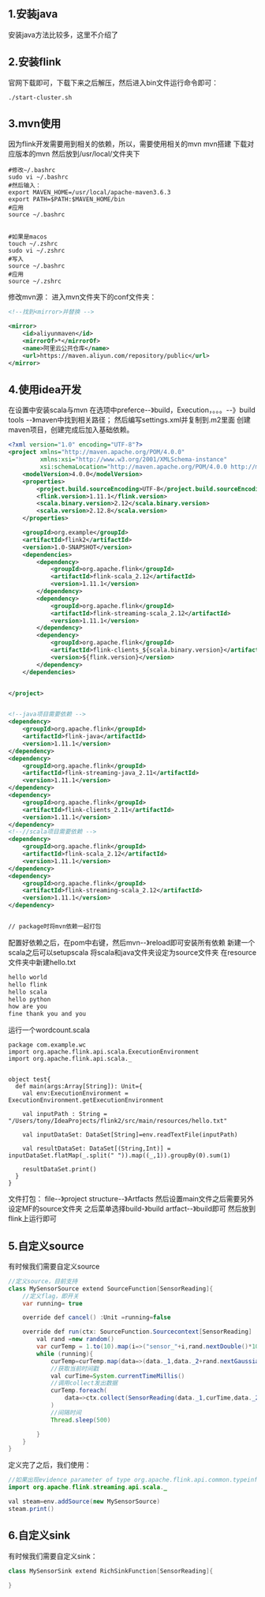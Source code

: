 ## 1.安装java
安装java方法比较多，这里不介绍了
## 2.安装flink
官网下载即可，下载下来之后解压，然后进入bin文件运行命令即可：
```shell
./start-cluster.sh
```
## 3.mvn使用
因为flink开发需要用到相关的依赖，所以，需要使用相关的mvn
mvn搭建
下载对应版本的mvn
然后放到/usr/local/文件夹下
```shell
#修改~/.bashrc
sudo vi ~/.bashrc
#然后输入：
export MAVEN_HOME=/usr/local/apache-maven3.6.3
export PATH=$PATH:$MAVEN_HOME/bin
#应用
source ~/.bashrc


#如果是macos
touch ~/.zshrc
sudo vi ~/.zshrc
#写入
source ~/.bashrc
#应用
source ~/.zshrc
```
修改mvn源：
进入mvn文件夹下的conf文件夹：
```xml
<!--找到<mirror>并替换 -->

<mirror>
    <id>aliyunmaven</id>
    <mirrorOf>*</mirrorOf>
    <name>阿里云公共仓库</name>
    <url>https://maven.aliyun.com/repository/public</url>
</mirror>
```
## 4.使用idea开发
在设置中安装scala与mvn
在选项中preferce--》build，Execution，。。。--》build tools --》maven中找到相关路径；
然后编写settings.xml并复制到.m2里面
创建maven项目，创建完成后加入基础依赖。
```xml
<?xml version="1.0" encoding="UTF-8"?>
<project xmlns="http://maven.apache.org/POM/4.0.0"
         xmlns:xsi="http://www.w3.org/2001/XMLSchema-instance"
         xsi:schemaLocation="http://maven.apache.org/POM/4.0.0 http://maven.apache.org/xsd/maven-4.0.0.xsd">
    <modelVersion>4.0.0</modelVersion>
    <properties>
        <project.build.sourceEncoding>UTF-8</project.build.sourceEncoding>
        <flink.version>1.11.1</flink.version>
        <scala.binary.version>2.12</scala.binary.version>
        <scala.version>2.12.8</scala.version>
    </properties>

    <groupId>org.example</groupId>
    <artifactId>flink2</artifactId>
    <version>1.0-SNAPSHOT</version>
    <dependencies>
        <dependency>
            <groupId>org.apache.flink</groupId>
            <artifactId>flink-scala_2.12</artifactId>
            <version>1.11.1</version>
        </dependency>
        <dependency>
            <groupId>org.apache.flink</groupId>
            <artifactId>flink-streaming-scala_2.12</artifactId>
            <version>1.11.1</version>
        </dependency>
        <dependency>
            <groupId>org.apache.flink</groupId>
            <artifactId>flink-clients_${scala.binary.version}</artifactId>
            <version>${flink.version}</version>
        </dependency>
    </dependencies>


</project>


<!--java项目需要依赖 -->
<dependency>
    <groupId>org.apache.flink</groupId>
    <artifactId>flink-java</artifactId>
    <version>1.11.1</version>
</dependency>
<dependency>
    <groupId>org.apache.flink</groupId>
    <artifactId>flink-streaming-java_2.11</artifactId>
    <version>1.11.1</version>
</dependency>
<dependency>
    <groupId>org.apache.flink</groupId>
    <artifactId>flink-clients_2.11</artifactId>
    <version>1.11.1</version>
</dependency>
<!--//scala项目需要依赖 -->
<dependency>
    <groupId>org.apache.flink</groupId>
    <artifactId>flink-scala_2.12</artifactId>
    <version>1.11.1</version>
</dependency>
<dependency>
    <groupId>org.apache.flink</groupId>
    <artifactId>flink-streaming-scala_2.12</artifactId>
    <version>1.11.1</version>
</dependency>


// package时将mvn依赖一起打包
```
配置好依赖之后，在pom中右键，然后mvn--》reload即可安装所有依赖
新建一个scala之后可以setupscala
将scala和java文件夹设定为source文件夹
在resource文件夹中新建hello.txt
```txt
hello world
hello flink
hello scala
hello python
how are you
fine thank you and you
```

运行一个wordcount.scala

```
package com.example.wc
import org.apache.flink.api.scala.ExecutionEnvironment
import org.apache.flink.api.scala._


object test{
  def main(args:Array[String]): Unit={
    val env:ExecutionEnvironment = ExecutionEnvironment.getExecutionEnvironment

    val inputPath : String = "/Users/tony/IdeaProjects/flink2/src/main/resources/hello.txt"

    val inputDataSet: DataSet[String]=env.readTextFile(inputPath)

    val resultDataSet: DataSet[(String,Int)] = inputDataSet.flatMap(_.split(" ")).map((_,1)).groupBy(0).sum(1)

    resultDataSet.print()
  }
}
```
文件打包：
file--》project structure--》Artfacts
然后设置main文件之后需要另外设定MF的source文件夹
之后菜单选择build-》build artfact--》build即可
然后放到flink上运行即可
## 5.自定义source
有时候我们需要自定义source
```java
//定义source，目前支持
class MySensorSource extend SourceFunction[SensorReading]{
    //定义flag，即开关
    var running= true

    override def cancel() :Unit =running=false

    override def run(ctx: SourceFunction.Sourcecontext[SensorReading] : Unit ={
        val rand =new random()
        var curTemp = 1.to(10).map(i=>("sensor_"+i,rand.nextDouble()*100))
        while (running){
            curTemp=curTemp.map(data=>(data._1,data._2+rand.nextGaussian()))
            //获取当前时间戳
            val curTime=System.currentTimeMillis()
            //调用collect发出数据
            curTemp.foreach(
                data=>ctx.collect(SensorReading(data._1,curTime,data._2))
            )
            //间隔时间
            Thread.sleep(500)

        }
    }
}
```
定义完了之后，我们使用：
```java
//如果出现evidence parameter of type org.apache.flink.api.common.typeinfo.TypeInformation[sensorreading]的情况，是因为你的streaming包倒入错误了，需要将import org.apache.flink.api.scala._改成import org.apache.flink.streaming.api.scala._
import org.apache.flink.streaming.api.scala._

val steam=env.addSource(new MySensorSource)
steam.print()
```
## 6.自定义sink
有时候我们需要自定义sink：
```java
class MySensorSink extend RichSinkFunction[SensorReading]{
    
}
```


